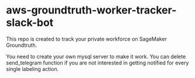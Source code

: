 # aws-groundtruth-worker-tracker-slack-bot
This repo is created to track your private workforce on SageMaker Groundtruth.

You need to create your own mysql server to make it work. You can delete send_telegram function if you are not interested in getting notified for every single labeling action.
